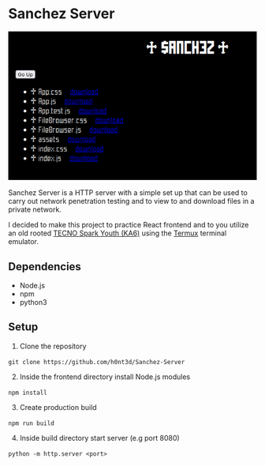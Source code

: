 # Sanchez Server
![alt text](https://github.com/h0nt3d/Sanchez-Server/blob/main/imgs/sc.png?raw=true)

Sanchez Server is a HTTP server with a simple set up that can be used to carry out network penetration testing and to view to and download files in a private network.

I decided to make this project to practice React frontend and to you utilize an old rooted [TECNO Spark Youth (KA6)](https://www.maxbhi.com/tecno-spark-youth-spare-parts-and-accessories-en.html) using the [Termux](https://termux.dev/en/) terminal emulator.


## Dependencies
- Node.js
- npm
- python3

## Setup
1. Clone the repository

`git clone https://github.com/h0nt3d/Sanchez-Server`

2. Inside the frontend directory install Node.js modules

`npm install`

3. Create production build

`npm run build`

4. Inside build directory start server (e.g port 8080)

`python -m http.server <port>`
